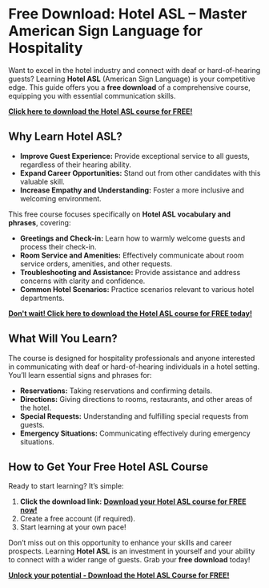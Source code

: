# Free Download: Hotel ASL – Master American Sign Language for Hospitality

Want to excel in the hotel industry and connect with deaf or hard-of-hearing guests? Learning **Hotel ASL** (American Sign Language) is your competitive edge. This guide offers you a **free download** of a comprehensive course, equipping you with essential communication skills.

[**Click here to download the Hotel ASL course for FREE!**](https://udemywork.com/hotel-asl)

## Why Learn Hotel ASL?

*   **Improve Guest Experience:** Provide exceptional service to all guests, regardless of their hearing ability.
*   **Expand Career Opportunities:** Stand out from other candidates with this valuable skill.
*   **Increase Empathy and Understanding:** Foster a more inclusive and welcoming environment.

This free course focuses specifically on **Hotel ASL vocabulary and phrases**, covering:

*   **Greetings and Check-in:** Learn how to warmly welcome guests and process their check-in.
*   **Room Service and Amenities:** Effectively communicate about room service orders, amenities, and other requests.
*   **Troubleshooting and Assistance:** Provide assistance and address concerns with clarity and confidence.
*   **Common Hotel Scenarios:** Practice scenarios relevant to various hotel departments.

[**Don't wait! Click here to download the Hotel ASL course for FREE today!**](https://udemywork.com/hotel-asl)

## What Will You Learn?

The course is designed for hospitality professionals and anyone interested in communicating with deaf or hard-of-hearing individuals in a hotel setting. You’ll learn essential signs and phrases for:

*   **Reservations:** Taking reservations and confirming details.
*   **Directions:** Giving directions to rooms, restaurants, and other areas of the hotel.
*   **Special Requests:** Understanding and fulfilling special requests from guests.
*   **Emergency Situations:** Communicating effectively during emergency situations.

## How to Get Your Free Hotel ASL Course

Ready to start learning? It’s simple:

1.  **Click the download link:** [**Download your Hotel ASL course for FREE now!**](https://udemywork.com/hotel-asl)
2.  Create a free account (if required).
3.  Start learning at your own pace!

Don’t miss out on this opportunity to enhance your skills and career prospects. Learning **Hotel ASL** is an investment in yourself and your ability to connect with a wider range of guests. Grab your **free download** today!

[**Unlock your potential - Download the Hotel ASL Course for FREE!**](https://udemywork.com/hotel-asl)

